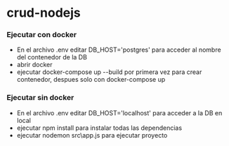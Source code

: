 # crud-nodejs

### Ejecutar con docker
  - En el archivo .env editar DB_HOST='postgres' para acceder al nombre del contenedor de la DB
  - abrir docker
  - ejecutar docker-compose up --build por primera vez para crear contenedor, despues solo con docker-compose up

### Ejecutar sin docker
  - En el archivo .env editar DB_HOST='localhost' para acceder a la DB en local
  - ejecutar npm install para instalar todas las dependencias
  - ejecutar nodemon src\app.js para ejecutar proyecto

